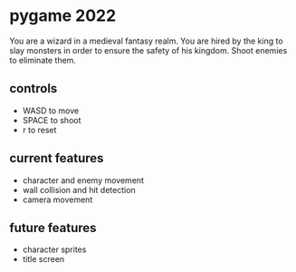 # pygame 2022
You are a wizard in a medieval fantasy realm. 
You are hired by the king to slay monsters in order to ensure the safety of his kingdom.
Shoot enemies to eliminate them.

## controls
* WASD to move
* SPACE to shoot
* r to reset

## current features
* character and enemy movement
* wall collision and hit detection
* camera movement

## future features
* character sprites
* title screen
